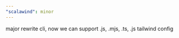 ```yaml
---
"scalawind": minor
---
```


major rewrite cli, now we can support .js, .mjs, .ts, .js tailwind config
